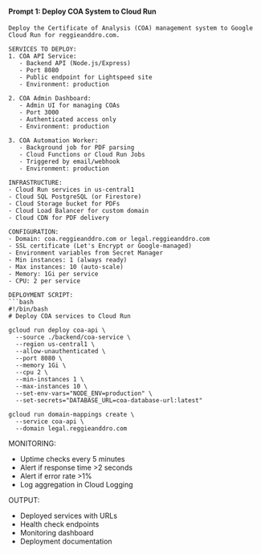 #### **Prompt 1: Deploy COA System to Cloud Run**

```
Deploy the Certificate of Analysis (COA) management system to Google Cloud Run for reggieanddro.com.

SERVICES TO DEPLOY:
1. COA API Service:
   - Backend API (Node.js/Express)
   - Port 8080
   - Public endpoint for Lightspeed site
   - Environment: production

2. COA Admin Dashboard:
   - Admin UI for managing COAs
   - Port 3000
   - Authenticated access only
   - Environment: production

3. COA Automation Worker:
   - Background job for PDF parsing
   - Cloud Functions or Cloud Run Jobs
   - Triggered by email/webhook
   - Environment: production

INFRASTRUCTURE:
- Cloud Run services in us-central1
- Cloud SQL PostgreSQL (or Firestore)
- Cloud Storage bucket for PDFs
- Cloud Load Balancer for custom domain
- Cloud CDN for PDF delivery

CONFIGURATION:
- Domain: coa.reggieanddro.com or legal.reggieanddro.com
- SSL certificate (Let's Encrypt or Google-managed)
- Environment variables from Secret Manager
- Min instances: 1 (always ready)
- Max instances: 10 (auto-scale)
- Memory: 1Gi per service
- CPU: 2 per service

DEPLOYMENT SCRIPT:
```bash
#!/bin/bash
# Deploy COA services to Cloud Run

gcloud run deploy coa-api \
  --source ./backend/coa-service \
  --region us-central1 \
  --allow-unauthenticated \
  --port 8080 \
  --memory 1Gi \
  --cpu 2 \
  --min-instances 1 \
  --max-instances 10 \
  --set-env-vars="NODE_ENV=production" \
  --set-secrets="DATABASE_URL=coa-database-url:latest"

gcloud run domain-mappings create \
  --service coa-api \
  --domain legal.reggieanddro.com
```

MONITORING:

- Uptime checks every 5 minutes
- Alert if response time >2 seconds
- Alert if error rate >1%
- Log aggregation in Cloud Logging

OUTPUT:

- Deployed services with URLs
- Health check endpoints
- Monitoring dashboard
- Deployment documentation

```
